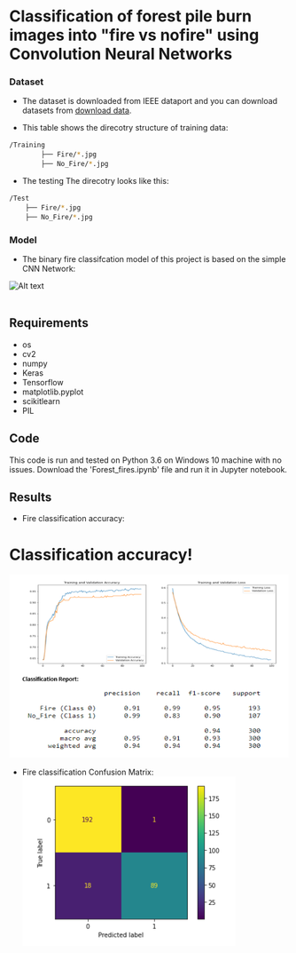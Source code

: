 # Classification of forest pile burn images into "fire vs nofire" using Convolution Neural Networks

### Dataset
* The dataset is downloaded from IEEE dataport and you can download datasets from [download data](https://essexuniversity-my.sharepoint.com/:f:/g/personal/hr17576_essex_ac_uk/EplQh6rwA8pJhHP0jKfg6-kBVHyb1BE9TCAj4MVR0tyOEA?e=Uo6PLD).

* This table shows the direcotry structure of training data:
```bash
/Training
        ├── Fire/*.jpg
        ├── No_Fire/*.jpg
```
* The testing The direcotry looks like this:
```bash
/Test
    ├── Fire/*.jpg
    ├── No_Fire/*.jpg
```


### Model
* The binary fire classifcation model of this project is based on the simple CNN Network:

![Alt text](/frames/small_Xception_model.PNG)
<br/>
<br/>


## Requirements
* os
* cv2
* numpy
* Keras 
* Tensorflow
* matplotlib.pyplot
* scikitlearn
* PIL

## Code
This code is run and tested on Python 3.6 on Windows 10  machine with no issues. Download the 'Forest_fires.ipynb' file and run it in Jupyter notebook.

## Results
* Fire classification accuracy:

# Classification accuracy!

![Accuracy](accuracy.png)

* Fire classification Confusion Matrix:
![Accuracy](cm.png)


